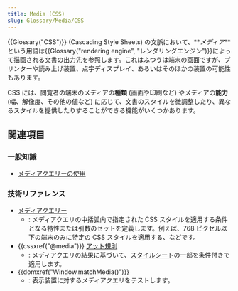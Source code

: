 ```yaml
---
title: Media (CSS)
slug: Glossary/Media/CSS
---
```


{{Glossary("CSS")}} (Cascading Style Sheets) の文脈において、**_メディア_**という用語は{{Glossary("rendering engine", "レンダリングエンジン")}}によって描画される文書の出力先を参照します。これはふつうは端末の画面ですが、プリンターや読み上げ装置、点字ディスプレイ、あるいはそのほかの装置の可能性もあります。

CSS には、閲覧者の端末のメディアの**種類** (画面や印刷など) やメディアの**能力** (幅、解像度、その他の値など) に応じて、文書のスタイルを微調整したり、異なるスタイルを提供したりすることができる機能がいくつかあります。

## 関連項目

### 一般知識

- [メディアクエリーの使用](/ja/docs/Web/CSS/Media_Queries/Using_media_queries)

### 技術リファレンス

- [メディアクエリー](/ja/docs/Web/CSS/Media_Queries)
  - : メディアクエリの中括弧内で指定された CSS スタイルを適用する条件となる特性または引数のセットを定義します。例えば、768 ピクセル以下の端末のみに特定の CSS スタイルを適用する、などです。
- {{cssxref("@media")}} [アット規則](/ja/docs/Web/CSS/At-rule)
  - : メディアクエリの結果に基づいて、[スタイルシート](/ja/docs/Learn/CSS/Introduction_to_CSS/How_CSS_works#How_to_apply_your_CSS_to_your_HTML)の一部を条件付きで適用します。
- {{domxref("Window.matchMedia()")}}
  - : 表示装置に対するメディアクエリをテストします。
